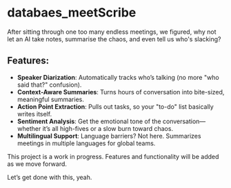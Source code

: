 # databaes_meetScribe

After sitting through one too many endless meetings, we figured, why not let an AI take notes, summarise the chaos, and even tell us who's slacking?

## Features:
- **Speaker Diarization**: Automatically tracks who’s talking (no more "who said that?" confusion).
- **Context-Aware Summaries**: Turns hours of conversation into bite-sized, meaningful summaries.
- **Action Point Extraction**: Pulls out tasks, so your "to-do" list basically writes itself.
- **Sentiment Analysis**: Get the emotional tone of the conversation—whether it’s all high-fives or a slow burn toward chaos.
- **Multilingual Support**: Language barriers? Not here. Summarizes meetings in multiple languages for global teams.

This project is a work in progress. Features and functionality will be added as we move forward.

Let’s get done with this, yeah.
